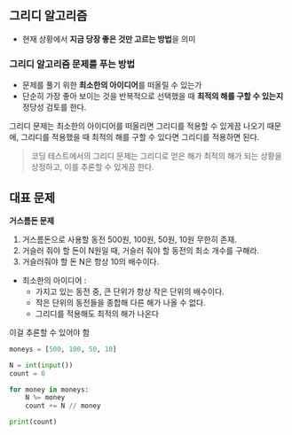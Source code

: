 ## 그리디 알고리즘
- 현재 상황에서 **지금 당장 좋은 것만 고르는 방법**을 의미

### 그리디 알고리즘 문제를 푸는 방법
- 문제를 풀기 위한 **최소한의 아이디어**를 떠올릴 수 있는가
- 단순히 가장 좋아 보이는 것을 반복적으로 선택했을 때 **최적의 해를 구할 수 있는지** 정당성 검토를 한다.

그리디 문제는 최소한의 아이디어를 떠올리면 그리디를 적용할 수 있게끔 나오기 때문에,
그리디를 적용했을 때 최적의 해를 구할 수 있다면 그리디를 적용하면 된다. 
> 코딩 테스트에서의 그리디 문제는 그리디로 얻은 해가 최적의 해가 되는 상황을 상정하고, 이를 추론할 수 있게끔 한다.

## 대표 문제
**거스름돈 문제**
1. 거스름돈으로 사용할 동전 500원, 100원, 50원, 10원 무한히 존재.
2. 거슬러 줘야 할 돈이 N원일 때, 거슬러 줘야 할 동전의 최소 개수를 구해라.
3. 거슬러줘야 할 돈 N은 항상 10의 배수이다. 

-  최소한의 아이디어 : 
   -  가지고 있는 동전 중, 큰 단위가 항상 작은 단위의 배수이다.
   -  작은 단위의 동전들을 종합해 다른 해가 나올 수 없다. 
   -  그리디를 적용해도 최적의 해가 나온다

이걸 추론할 수 있어야 함

```py
moneys = [500, 100, 50, 10]

N = int(input())
count = 0

for money in moneys:
    N %= money
    count += N // money

print(count)
```
